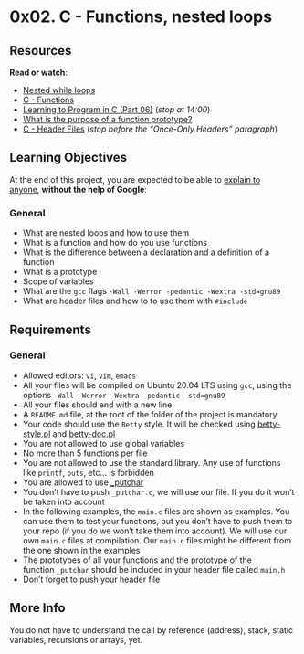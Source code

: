 <h1 class="gap">0x02. C - Functions, nested loops</h1>
<h2>Resources</h2>
<p><strong>Read or watch</strong>:</p>
<ul>
<li><a title="Nested while loops" href="https://intranet.hbtn.io/rltoken/L0Vf5XJdD7ylLOyQnzVY6Q" target="_blank" rel="noopener">Nested while loops</a></li>
<li><a title="C - Functions" href="https://intranet.hbtn.io/rltoken/pU9KLKlz0W2ZSSlzJsYA7w" target="_blank" rel="noopener">C - Functions</a></li>
<li><a title="Learning to Program in C (Part 06)" href="https://intranet.hbtn.io/rltoken/pu-exPylodWaQjU7f6KhYQ" target="_blank" rel="noopener">Learning to Program in C (Part 06)</a>&nbsp;(<em>stop at 14:00</em>)</li>
<li><a title="What is the purpose of a function prototype?" href="https://intranet.hbtn.io/rltoken/bANgUAj_-F9_85yHxzSD6w" target="_blank" rel="noopener">What is the purpose of a function prototype?</a></li>
<li><a title="C - Header Files" href="https://intranet.hbtn.io/rltoken/xC6XfUoznEIJgfdP52GUIw" target="_blank" rel="noopener">C - Header Files</a>&nbsp;(<em>stop before the &ldquo;Once-Only Headers&rdquo; paragraph</em>)</li>
</ul>
<h2>Learning Objectives</h2>
<p>At the end of this project, you are expected to be able to&nbsp;<a title="explain to anyone" href="https://intranet.hbtn.io/rltoken/kk-N0deGCGSwdlvk-U_4XA" target="_blank" rel="noopener">explain to anyone</a>,&nbsp;<strong>without the help of Google</strong>:</p>
<h3>General</h3>
<ul>
<li>What are nested loops and how to use them</li>
<li>What is a function and how do you use functions</li>
<li>What is the difference between a declaration and a definition of a function</li>
<li>What is a prototype</li>
<li>Scope of variables</li>
<li>What are the&nbsp;<code>gcc</code>&nbsp;flags&nbsp;<code>-Wall -Werror -pedantic -Wextra -std=gnu89</code></li>
<li>What are header files and how to to use them with&nbsp;<code>#include</code></li>
</ul>
<h2>Requirements</h2>
<h3>General</h3>
<ul>
<li>Allowed editors:&nbsp;<code>vi</code>,&nbsp;<code>vim</code>,&nbsp;<code>emacs</code></li>
<li>All your files will be compiled on Ubuntu 20.04 LTS using&nbsp;<code>gcc</code>, using the options&nbsp;<code>-Wall -Werror -Wextra -pedantic -std=gnu89</code></li>
<li>All your files should end with a new line</li>
<li>A&nbsp;<code>README.md</code>&nbsp;file, at the root of the folder of the project is mandatory</li>
<li>Your code should use the&nbsp;<code>Betty</code>&nbsp;style. It will be checked using&nbsp;<a title="betty-style.pl" href="https://github.com/holbertonschool/Betty/blob/master/betty-style.pl" target="_blank" rel="noopener">betty-style.pl</a>&nbsp;and&nbsp;<a title="betty-doc.pl" href="https://github.com/holbertonschool/Betty/blob/master/betty-doc.pl" target="_blank" rel="noopener">betty-doc.pl</a></li>
<li>You are not allowed to use global variables</li>
<li>No more than 5 functions per file</li>
<li>You are not allowed to use the standard library. Any use of functions like&nbsp;<code>printf</code>,&nbsp;<code>puts</code>, etc&hellip; is forbidden</li>
<li>You are allowed to use&nbsp;<a title="_putchar" href="https://github.com/holbertonschool/_putchar.c/blob/master/_putchar.c" target="_blank" rel="noopener">_putchar</a></li>
<li>You don&rsquo;t have to push&nbsp;<code>_putchar.c</code>, we will use our file. If you do it won&rsquo;t be taken into account</li>
<li>In the following examples, the&nbsp;<code>main.c</code>&nbsp;files are shown as examples. You can use them to test your functions, but you don&rsquo;t have to push them to your repo (if you do we won&rsquo;t take them into account). We will use our own&nbsp;<code>main.c</code>&nbsp;files at compilation. Our&nbsp;<code>main.c</code>&nbsp;files might be different from the one shown in the examples</li>
<li>The prototypes of all your functions and the prototype of the function&nbsp;<code>_putchar</code>&nbsp;should be included in your header file called&nbsp;<code>main.h</code></li>
<li>Don&rsquo;t forget to push your header file</li>
</ul>
<h2>More Info</h2>
<p>You do not have to understand the call by reference (address), stack, static variables, recursions or arrays, yet.</p>
